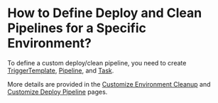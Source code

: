 # How to Define Deploy and Clean Pipelines for a Specific Environment?

<head>
  <link rel="canonical" href="https://docs.kuberocketci.io/faq/how-to/application-deployment/define-deploy-clean-pipelines/" />
</head>

To define a custom deploy/clean pipeline, you need to create [TriggerTemplate](https://github.com/epam/edp-tekton/blob/master/charts/pipelines-library/templates/triggers/cd/clean.yaml), [Pipeline](https://github.com/epam/edp-tekton/blob/master/charts/pipelines-library/templates/pipelines/cd/clean.yaml), and [Task](https://github.com/epam/edp-tekton/blob/master/charts/pipelines-library/templates/tasks/cd/clean.yaml).

More details are provided in the [Customize Environment Cleanup](/docs/operator-guide/cd/customize-environment-deletion) and [Customize Deploy Pipeline](/docs/operator-guide/cd/customize-deploy-pipeline) pages.
